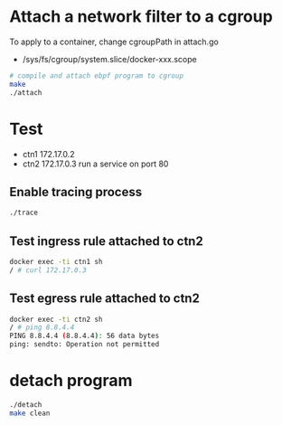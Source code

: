 # Attach a network filter to a cgroup
To apply to a container, change cgroupPath in attach.go
- /sys/fs/cgroup/system.slice/docker-xxx.scope
```bash
# compile and attach ebpf program to cgroup
make
./attach
```

# Test
- ctn1	172.17.0.2
- ctn2	172.17.0.3 run a service on port 80

## Enable tracing process
```bash
./trace
```

## Test ingress rule attached to ctn2
```bash
docker exec -ti ctn1 sh
/ # curl 172.17.0.3
```
## Test egress rule attached to ctn2
```bash
docker exec -ti ctn2 sh
/ # ping 8.8.4.4
PING 8.8.4.4 (8.8.4.4): 56 data bytes
ping: sendto: Operation not permitted
```

# detach program
```bash
./detach
make clean
```
